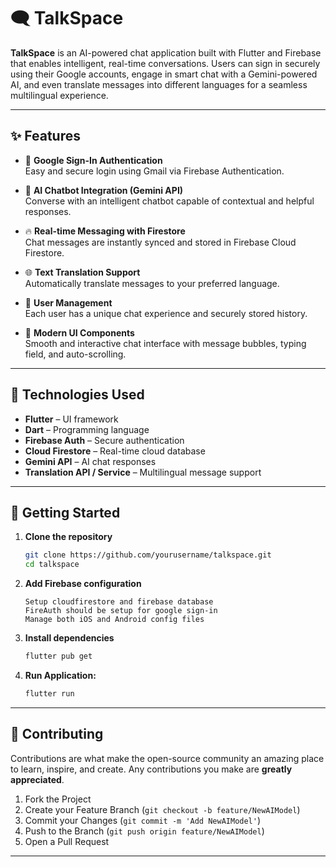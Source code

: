 # 🗨️ TalkSpace

**TalkSpace** is an AI-powered chat application built with Flutter and Firebase that enables intelligent, real-time conversations. Users can sign in securely using their Google accounts, engage in smart chat with a Gemini-powered AI, and even translate messages into different languages for a seamless multilingual experience.

-----

## ✨ Features

- 🔐 **Google Sign-In Authentication**  
  Easy and secure login using Gmail via Firebase Authentication.

- 🤖 **AI Chatbot Integration (Gemini API)**  
  Converse with an intelligent chatbot capable of contextual and helpful responses.

- 🔥 **Real-time Messaging with Firestore**  
  Chat messages are instantly synced and stored in Firebase Cloud Firestore.

- 🌐 **Text Translation Support**  
  Automatically translate messages to your preferred language.

- 👥 **User Management**  
  Each user has a unique chat experience and securely stored history.

- 💬 **Modern UI Components**  
  Smooth and interactive chat interface with message bubbles, typing field, and auto-scrolling.

-----

## 🧪 Technologies Used

- **Flutter** – UI framework  
- **Dart** – Programming language  
- **Firebase Auth** – Secure authentication  
- **Cloud Firestore** – Real-time cloud database  
- **Gemini API** – AI chat responses  
- **Translation API / Service** – Multilingual message support

-----

## 🚀 Getting Started

1. **Clone the repository**
   ```bash
   git clone https://github.com/yourusername/talkspace.git
   cd talkspace

2. **Add Firebase configuration**
   ```
   Setup cloudfirestore and firebase database
   FireAuth should be setup for google sign-in
   Manage both iOS and Android config files
3. **Install dependencies**
   ```bash
   flutter pub get
4. **Run Application:**
   ```bash
   flutter run
   
-----

## 🤝 Contributing

Contributions are what make the open-source community an amazing place to learn, inspire, and create. Any contributions you make are **greatly appreciated**.

1.  Fork the Project
2.  Create your Feature Branch (`git checkout -b feature/NewAIModel`)
3.  Commit your Changes (`git commit -m 'Add NewAIModel'`)
4.  Push to the Branch (`git push origin feature/NewAIModel`)
5.  Open a Pull Request

-----

   
